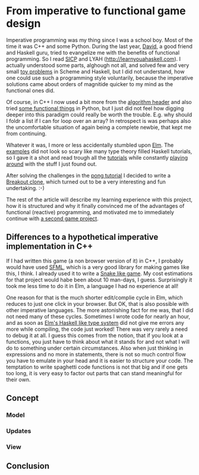 # From imperative to functional game design

Imperative programming was my thing since I was a school boy. Most of the time it was C++ and some Python. During the last year, [David](https://raw.github.com/quchen), a good friend and Haskell guru, tried to evangelize me with the benefits of functional programming. So I read [SICP](http://mitpress.mit.edu/sicp) and LYAH (http://learnyouahaskell.com). I actually understood some parts, alghough not all, and solved few and very small [toy problems](http://projecteuler.net/problems) in Scheme and Haskell, but I did not understand, how one could use such a programming style voluntarily, because the imperative solutions came about orders of magnitide quicker to my mind as the functional ones did.

Of course, in C++ I now used a bit more from the [algorithm header](http://en.cppreference.com/w/cpp/algorithm) and also tried [some functional things](http://docs.python.org/3/howto/functional.html) in Python, but I just did not feel how digging deeper into this paradigm could really be worth the trouble. E.g. why should I foldr a list if I can for loop over an array? In retrospect is was perhaps also the uncomfortable situation of again being a complete newbie, that kept me from continuing.

Whatever it was, I more or less accidentally stumbled upon [Elm](http://elm-lang.org). The [examples](http://elm-lang.org/Examples.elm) did not look so scary like many type theory filled Haskell tutorials, so I gave it a shot and read trough all the [tutorials](http://elm-lang.org/Learn.elm) while constantly [playing around](http://elm-lang.org/try) with the stuff I just found out.

After solving the challenges in the [pong tutorial](http://elm-lang.org/blog/games-in-elm/part-0/Making-Pong.html) I decided to write a [Breakout clone](https://github.com/Dobiasd/Breakout), which turned out to be a very interesting and fun undertaking. :-)

The rest of the article will describe my learning experience with this project, how it is structured and why it finally convinced me of the advantages of functional (reactive) programming, and motivated me to immediately continue with [a second game project](https://github.com/Dobiasd/Maze).

## Differences to a hypothetical imperative implementation in C++
If I had written this game (a non browser version of it) in C++, I probably would have used [SFML](http://www.sfml-dev.org), which is a very good library for making games like this, I think. I already used it to write a [Snake like game](https://github.com/Dobiasd/Dron). My cost estimations for that project would habe been about 10 man-days, I guess. Surprisingly it took me less time to do it in Elm, a language I had no experience at all!

One reason for that is the much shorter edit/complie cycle in Elm, which reduces to just one click in your browser. But OK, that is also possible with other imperative languages.
The more astonishing fact for me was, that I did not need many of these cycles. Sometimes I wrote code for nearly an hour, and as soon as [Elm's Haskell like type system](http://elm-lang.org/learn/Getting-started-with-Types.elm) did not give me errors any more while compiling, the code just worked! There was very rarely a need to debug it at all. I guess this comes from the notion, that if you look at a functions, you just have to think about what it stands for and not what I will do to something under certain circumstances. Also when just thinking in expressions and no more in statements, there is not so much control flow you have to emulate in your head and it is easier to structure your code. The temptation to write spaghetti code functions is not that big and if one gets too long, it is very easy to factor out parts that can stand meaningful for their own.


## Concept


### Model

### Updates

### View



## Conclusion